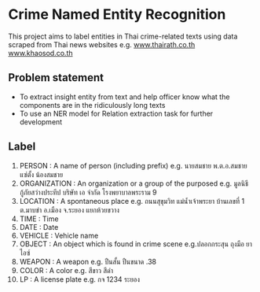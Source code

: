 # Crime Named Entity Recognition

This project aims to label entities in Thai crime-related texts using data scraped from Thai news websites e.g. www.thairath.co.th www.khaosod.co.th

## Problem statement
- To extract insight entity from text and help officer know what the components are in the ridiculously long texts
- To use an NER model for Relation extraction task for further development

## Label
1. PERSON : A name of person (including prefix) e.g. นายสมชาย พ.ต.อ.สมชาย แซ่ตั้ง น้องสมชาย
2. ORGANIZATION : An organization or a group of the purposed e.g. มูลนิธีกู้ภัยสว่างประทีป บริษัท เอ จำกัด โรงพยาบาลพระราม 9
3. LOCATION : A spontaneous place e.g. ถนนสุขุมวิท แม่น้ำเจ้าพระยา บ้านเลขที่ 1 ต.มาบข่า อ.เมือง จ.ระยอง แยกห้วยขวาง
4. TIME : Time
5. DATE : Date
6. VEHICLE : Vehicle name
7. OBJECT : An object which is found in crime scene e.g.ปลอกกระสุน ถุงมือ ยาไอซ์ 
8. WEAPON : A weapon e.g. ปืนสั้น ปืนขนาด .38
9. COLOR : A color e.g. สีขาว สีดำ 
10. LP : A license plate e.g. กจ 1234 ระยอง
